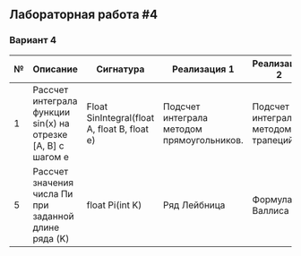 ## Лабораторная работа #4

### Вариант 4

|№ |	Описание |	Сигнатура |	Реализация 1 |	Реализация 2 |
| --- | --- | --- | --- | --- |
| 1 |	Рассчет интеграла функции sin(x) на отрезке [A, B] с шагом e |	Float SinIntegral(float A, float B, float e)|	Подсчет интеграла методом прямоугольников. |	Подсчет интеграла методом трапеций. |
| 5 |	Рассчет значения числа Пи при заданной длине ряда (K) |	float Pi(int K) |	Ряд Лейбница | Формула Валлиса |
